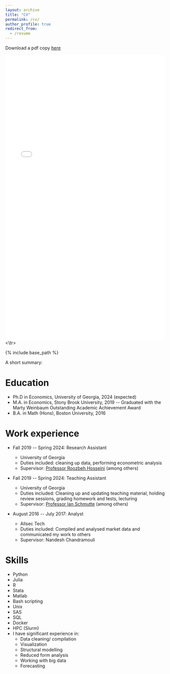```yaml
---
layout: archive
title: "CV"
permalink: /cv/
author_profile: true
redirect_from:
  - /resume
---
```

Download a pdf copy [here](/files/cv/cv_iyer.pdf)

<table border="0">
  <tr>
  <iframe src="/files/cv/cv_iyer.pdf" width="100%" height="900" frameborder="no" border="0" marginwidth="0" marginheight="0"></iframe>
  <\tr>
  
  <!--
  redirect_from:
    - /files/cv/cv_iyer.pdf
    -->
  {% include base_path %}
  
  <tr>
  A short summary:
  
  Education
  ======
  * Ph.D in Economics, University of Georgia, 2024 (expected)
  * M.A. in Economics, Stony Brook University, 2019 -- Graduated with the Marty Weinbaum Outstanding Academic Achievement Award
  * B.A. in Math (Hons), Boston University, 2016
  
  Work experience
  ======
  * Fall 2019 -- Spring 2024: Research Assistant
    * University of Georgia
    * Duties included: cleaning up data, performing econometric analysis
    * Supervisor: [Professor Roozbeh Hosseini](https://www.roozbeh-hosseini.com/) (among others)
  
  * Fall 2019 -- Spring 2024: Teaching Assistant
    * University of Georgia
    * Duties included: Cleaning up and updating teaching material, holding review sessions, grading homework and tests, lecturing
    * Supervisor: [Professor Ian Schmutte](https://ianschmutte.org/) (among others)
  
  * August 2016 -- July 2017: Analyst
    * Allsec Tech
    * Duties included: Compiled and analysed market data  and communicated my work to others
    * Supervisor: Nandesh Chandramouli
  
  Skills
  ======
  * Python
  * Julia
  * R
  * Stata
  * Matlab
  * Bash scripting
  * Unix
  * SAS
  * SQL
  * Docker
  * HPC (Slurm)
  * I have significant experience in:
    * Data cleaning/ compilation
    * Visualization
    * Structural modelling
    * Reduced form analysis
    * Working with big data
    * Forecasting
  
  
  <!--
  Publications
  ======
    <ul>{% for post in site.publications %}
      {% include archive-single-cv.html %}
    {% endfor %}</ul>
  
  Talks
  ======
    <ul>{% for post in site.talks %}
      {% include archive-single-talk-cv.html %}
    {% endfor %}</ul>
  
  Teaching
  ======
    <ul>{% for post in site.teaching %}
      {% include archive-single-cv.html %}
    {% endfor %}</ul>
  
  Service and leadership
  ======
  * Currently signed in to 43 different slack teams
  -->
  
  
  
  
  
  </tr>
  </table>
  
